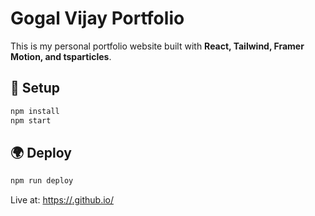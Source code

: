 # Gogal Vijay Portfolio

This is my personal portfolio website built with **React, Tailwind, Framer Motion, and tsparticles**.

## 🚀 Setup
```bash
npm install
npm start
```

## 🌍 Deploy
```bash
npm run deploy
```

Live at: [https://<your-username>.github.io/<repo-name>](https://<your-username>.github.io/<repo-name>)